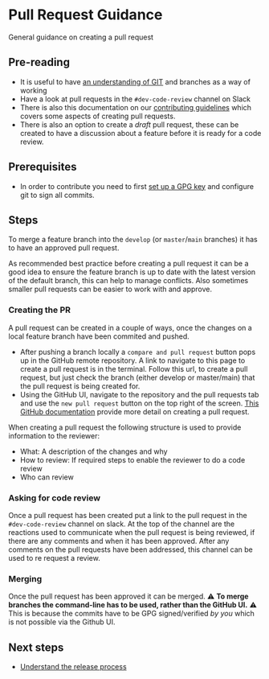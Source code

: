 # Pull Request Guidance

General guidance on creating a pull request

## Pre-reading

- It is useful to have [an understanding of GIT](https://git-scm.com/about) and branches as a way of working
- Have a look at pull requests in the `#dev-code-review` channel on Slack
- There is also this documentation on our [contributing guidelines](https://github.com/ONSdigital/dp/blob/main/guides/CONTRIBUTING.md#development-work) which covers some aspects of creating pull requests.
- There is also an option to create a *draft* pull request, these can be created to have a discussion about a feature before it is ready for a code review.

## Prerequisites

- In order to contribute you need to first [set up a GPG key](https://github.com/ONSdigital/dp-operations/blob/main/guides/gpg.md) and configure git to sign all commits.

## Steps

To merge a feature branch into the `develop` (or `master`/`main` branches) it has to have an approved pull request.

As recommended best practice before creating a pull request it can be a good idea to ensure the feature branch is up to date with the latest version of the default branch, this can help to manage conflicts. Also sometimes smaller pull requests can be easier to work with and approve.

### Creating the PR

A pull request can be created in a couple of ways, once the changes on a local feature branch have been commited and pushed.

- After pushing a branch locally a `compare and pull request` button pops up in the GitHub remote repository. A link to navigate to this page to create a pull request is in the terminal. Follow this url, to create a pull request, but just check the branch (either develop or master/main) that the pull request is being created for.
- Using the GitHub UI, navigate to the repository and the pull requests tab and use the `new pull request` button on the top right of the screen. [This GitHub documentation](https://docs.github.com/en/free-pro-team@latest/github/collaborating-with-issues-and-pull-requests/creating-a-pull-request) provide more detail on creating a pull request.

When creating a pull request the following structure is used to provide information to the reviewer:

- What: A description of the changes and why
- How to review: If required steps to enable the reviewer to do a code review
- Who can review

### Asking for code review

Once a pull request has been created put a link to the pull request in the `#dev-code-review` channel on slack. At the top of the channel are the reactions used to communicate when the pull request is being reviewed, if there are any comments and when it has been approved. After any comments on the pull requests have been addressed, this channel can be used to re request a review.

### Merging

Once the pull request has been approved it can be merged. :warning: **To merge branches the command-line has to be used, rather than the GitHub UI.** :warning:
This is because the commits have to be GPG signed/verified *by you* which is not possible via the Github UI.

## Next steps

- [Understand the release process](../../guides/RELEASES.md)
